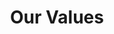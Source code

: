 ---
title: "Our Values"
values:
  - title: "Simplicity"
    description: "We solve complex problems with elegant solutions."
    points:
      - "Writing clean, readable code that others can easily understand"
      - "Starting with the simplest solution that could work"
      - "Continuously refactoring to reduce complexity"
      - "Clear communication in all our interactions"
  - title: "Unity"
    description: "We own our code and success together."
    points:
      - "No single person owns a piece of code - we all do"
      - "Supporting each other's learning and growth"
      - "Sharing both successes and challenges openly"
      - "Working together to solve problems"
  - title: "Courage"
    description: "We embrace change and face challenges directly."
    points:
      - "Speaking up when we see something that could be better"
      - "Being honest about our mistakes and learning from them"
      - "Taking on technical challenges confidently"
      - "Giving and receiving direct feedback"
  - title: "Quality"
    description: "We prioritize excellence in every line of code."
    points:
      - "Writing robust, testable, and maintainable code"
      - "Implementing automated testing and continuous integration"
      - "Conducting thorough code reviews to ensure high standards"
      - "Delivering solutions that are reliable and scalable"
  - title: "Innovation"
    description: "We push boundaries to create cutting-edge solutions."
    points:
      - "Exploring new technologies and frameworks to stay ahead"
      - "Encouraging creative problem-solving and experimentation"
      - "Building solutions that anticipate future needs"
      - "Fostering a culture of continuous learning and improvement"
  - title: "Sustainability"
    description: "We build for long-term success and impact."
    points: 
      - "Creating environmentally conscious technical solutions"
      - "Developing scalable architectures that grow with needs"
      - "Maintaining work-life balance for team wellbeing"
      - "Making decisions that benefit both present and future"
---